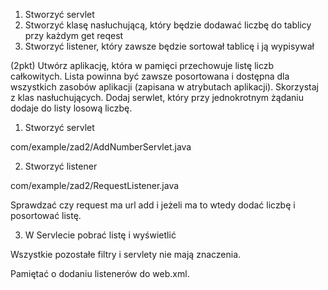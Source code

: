 1. Stworzyć servlet
2. Stworzyć klasę nasłuchującą, który będzie dodawać liczbę do tablicy przy każdym get reqest
3. Stworzyć listener, który zawsze będzie sortował tablicę i ją wypisywał


(2pkt) Utwórz aplikację, która w pamięci przechowuje listę liczb całkowitych. Lista powinna być zawsze posortowana i dostępna dla wszystkich zasobów aplikacji (zapisana w atrybutach aplikacji). Skorzystaj z klas nasłuchujących. Dodaj serwlet, który przy jednokrotnym żądaniu dodaje do listy losową liczbę.

1. Stworzyć servlet

com/example/zad2/AddNumberServlet.java

2. Stworzyć listener

com/example/zad2/RequestListener.java

Sprawdzać czy request ma url add i jeżeli ma to wtedy dodać
liczbę i posortować listę.


3. W Servlecie pobrać listę i wyświetlić

Wszystkie pozostałe filtry i servlety nie mają znaczenia.

Pamiętać o dodaniu listenerów do web.xml.